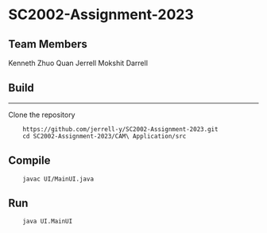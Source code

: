 # SC2002-Assignment-2023

## Team Members
Kenneth
Zhuo Quan
Jerrell
Mokshit
Darrell

## Build
---
Clone the repository
```
    https://github.com/jerrell-y/SC2002-Assignment-2023.git
    cd SC2002-Assignment-2023/CAM\ Application/src
```

## Compile
```
    javac UI/MainUI.java
```

## Run
```
    java UI.MainUI
```